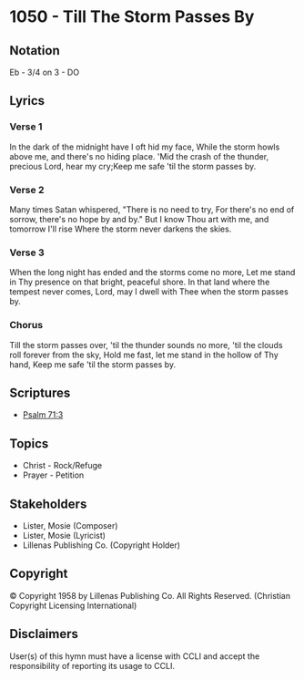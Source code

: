 # 1050 - Till The Storm Passes By

## Notation

Eb - 3/4 on 3 - DO

## Lyrics

### Verse 1

In the dark of the midnight have I oft hid my face, While the storm howls above me, and there's no hiding place. 'Mid the crash of the thunder, precious Lord, hear my cry;Keep me safe 'til the storm passes by.

### Verse 2

Many times Satan whispered, "There is no need to try, For there's no end of sorrow, there's no hope by and by." But I know Thou art with me, and tomorrow I'll rise Where the storm never darkens the skies.

### Verse 3

When the long night has ended and the storms come no more, Let me stand in Thy presence on that bright, peaceful shore. In that land where the tempest never comes, Lord, may I dwell with Thee when the storm passes by.

### Chorus

Till the storm passes over, 'til the thunder sounds no more, 'til the clouds roll forever from the sky, Hold me fast, let me stand in the hollow of Thy hand, Keep me safe 'til the storm passes by.


## Scriptures

- [Psalm 71:3](https://www.biblegateway.com/passage/?search=Psalm%2071%3A3)

## Topics

- Christ - Rock/Refuge
- Prayer - Petition

## Stakeholders

- Lister, Mosie (Composer)
- Lister, Mosie (Lyricist)
- Lillenas Publishing Co. (Copyright Holder)

## Copyright

© Copyright 1958 by Lillenas Publishing Co. All Rights Reserved.
(Christian Copyright Licensing International)

## Disclaimers

User(s) of this hymn must have a license with CCLI and accept the responsibility of reporting its usage to CCLI.

